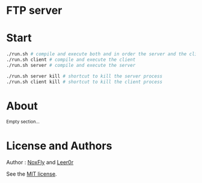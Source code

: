 # FTP server

# Start

```sh
./run.sh # compile and execute both and in order the server and the client
./run.sh client # compile and execute the client
./run.sh server # compile and execute the server

./run.sh server kill # shortcut to kill the server process
./run.sh client kill # shortcut to kill the client process
```

# About

<small>Empty section...</small>

# License and Authors

Author : [NoxFly](https://github.com/NoxFly) and [Leer0r](https://github.com/Leer0r)

See the [MIT license](./License).
